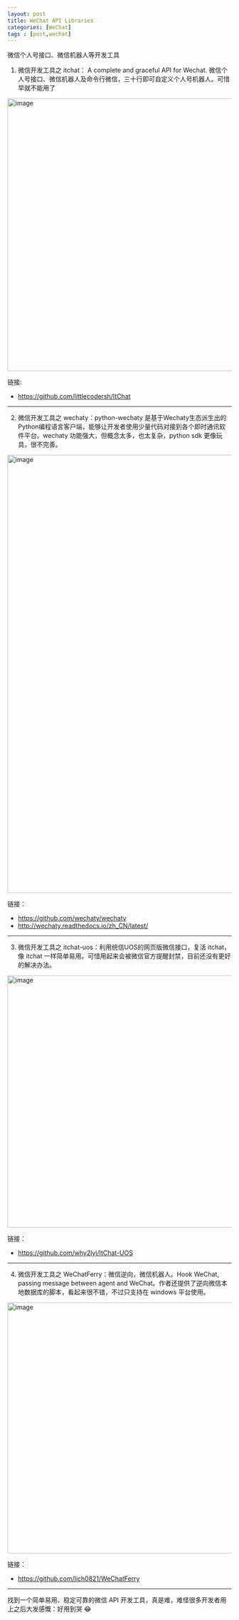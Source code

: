 ```yaml
---
layout: post
title: WeChat API Libraries
categories: [WeChat]
tags : [post,wechat]
---
```


微信个人号接口、微信机器人等开发工具

1. 微信开发工具之 itchat： A complete and graceful API for Wechat. 微信个人号接口、微信机器人及命令行微信，三十行即可自定义个人号机器人。可惜早就不能用了

<img width="612" alt="image" src="https://dylanninin.com/assets/images/issues/236690470-f26b48a2-9d25-4547-be0d-cf438352bc7c.png">

链接: 

- https://github.com/littlecodersh/ItChat

---

2. 微信开发工具之 wechaty：python-wechaty 是基于Wechaty生态派生出的Python编程语言客户端，能够让开发者使用少量代码对接到各个即时通讯软件平台。wechaty 功能强大，但概念太多，也太复杂，python sdk 更像玩具，很不完善。

<img width="983" alt="image" src="https://dylanninin.com/assets/images/issues/236690700-ce303cf6-0048-4f18-a94d-8f75691a190c.png">

链接：

- https://github.com/wechaty/wechaty
- http://wechaty.readthedocs.io/zh_CN/latest/
 
---

3. 微信开发工具之 itchat-uos：利用统信UOS的网页版微信接口，复活 itchat，像 itchat 一样简单易用。可惜用起来会被微信官方提醒封禁，目前还没有更好的解决办法。

<img width="566" alt="image" src="https://dylanninin.com/assets/images/issues/236690741-a4690529-80e2-4a88-877a-e11efa77604c.png">

链接：

- https://github.com/why2lyj/ItChat-UOS

----

4. 微信开发工具之 WeChatFerry：微信逆向，微信机器人。Hook WeChat, passing message between agent and WeChat。作者还提供了逆向微信本地数据库的脚本，看起来很不错，不过只支持在 windows 平台使用。

<img width="563" alt="image" src="https://dylanninin.com/assets/images/issues/236690763-c4041efc-e935-4fa2-81be-dd7ce0dc8861.png">

链接：

- https://github.com/lich0821/WeChatFerry

---

找到一个简单易用、稳定可靠的微信 API 开发工具，真是难，难怪很多开发者用上之后大发感慨：好用到哭 😂
